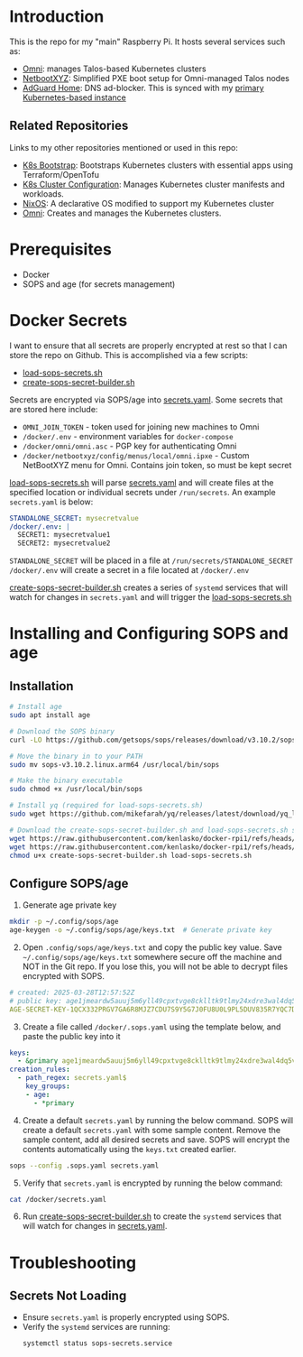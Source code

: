 # Introduction
This is the repo for my "main" Raspberry Pi. It hosts several services such as:
- [Omni](https://github.com/kenlasko/omni): manages Talos-based Kubernetes clusters
- [NetbootXYZ](netbootxyz): Simplified PXE boot setup for Omni-managed Talos nodes
- [AdGuard Home](adguard): DNS ad-blocker. This is synced with my [primary Kubernetes-based instance](https://github.com/kenlasko/k8s/tree/main/manifests/apps/adguard)

## Related Repositories
Links to my other repositories mentioned or used in this repo:
- [K8s Bootstrap](https://github.com/kenlasko/k8s-bootstrap): Bootstraps Kubernetes clusters with essential apps using Terraform/OpenTofu
- [K8s Cluster Configuration](https://github.com/kenlasko/k8s): Manages Kubernetes cluster manifests and workloads.
- [NixOS](https://github.com/kenlasko/nixos-wsl): A declarative OS modified to support my Kubernetes cluster
- [Omni](https://github.com/kenlasko/omni): Creates and manages the Kubernetes clusters.

# Prerequisites
- Docker
- SOPS and age (for secrets management)

# Docker Secrets
I want to ensure that all secrets are properly encrypted at rest so that I can store the repo on Github. This is accomplished via a few scripts:
- [load-sops-secrets.sh](load-sops-secrets.sh)
- [create-sops-secret-builder.sh](create-sops-secret-builder.sh)

Secrets are encrypted via SOPS/age into [secrets.yaml](secrets.yaml). Some secrets that are stored here include:
* `OMNI_JOIN_TOKEN` - token used for joining new machines to Omni
* `/docker/.env` - environment variables for `docker-compose`
* `/docker/omni/omni.asc` - PGP key for authenticating Omni
* `/docker/netbootxyz/config/menus/local/omni.ipxe` - Custom NetBootXYZ menu for Omni. Contains join token, so must be kept secret

[load-sops-secrets.sh](load-sops-secrets.sh) will parse [secrets.yaml](secrets.yaml) and will create files at the specified location or individual secrets under `/run/secrets`. An example `secrets.yaml` is below:
```yaml
STANDALONE_SECRET: mysecretvalue
/docker/.env: |
  SECRET1: mysecretvalue1
  SECRET2: mysecretvalue2
```
`STANDALONE_SECRET` will be placed in a file at `/run/secrets/STANDALONE_SECRET`
`/docker/.env` will create a secret in a file located at `/docker/.env`

[create-sops-secret-builder.sh](create-sops-secret-builder.sh) creates a series of `systemd` services that will watch for changes in `secrets.yaml` and will trigger the [load-sops-secrets.sh](load-sops-secrets.sh)

# Installing and Configuring SOPS and age
## Installation
```bash
# Install age
sudo apt install age

# Download the SOPS binary
curl -LO https://github.com/getsops/sops/releases/download/v3.10.2/sops-v3.10.2.linux.arm64

# Move the binary in to your PATH
sudo mv sops-v3.10.2.linux.arm64 /usr/local/bin/sops

# Make the binary executable
sudo chmod +x /usr/local/bin/sops

# Install yq (required for load-sops-secrets.sh)
sudo wget https://github.com/mikefarah/yq/releases/latest/download/yq_linux_arm64 -O /usr/bin/yq &&   sudo chmod +x /usr/bin/yq

# Download the create-sops-secret-builder.sh and load-sops-secrets.sh scripts
wget https://raw.githubusercontent.com/kenlasko/docker-rpi1/refs/heads/main/create-sops-secret-builder.sh
wget https://raw.githubusercontent.com/kenlasko/docker-rpi1/refs/heads/main/load-sops-secrets.sh
chmod u+x create-sops-secret-builder.sh load-sops-secrets.sh

```
## Configure SOPS/age
1. Generate age private key
```bash
mkdir -p ~/.config/sops/age
age-keygen -o ~/.config/sops/age/keys.txt  # Generate private key
```
2. Open `.config/sops/age/keys.txt` and copy the public key value. Save `~/.config/sops/age/keys.txt` somewhere secure off the machine and NOT in the Git repo. If you lose this, you will not be able to decrypt files encrypted with SOPS.
```yaml
# created: 2025-03-28T12:57:52Z
# public key: age1jmeardw5auuj5m6yll49cpxtvge8cklltk9tlmy24xdre3wal4dq5vek65    <--- Copy this (but without the `# public key:` part)
AGE-SECRET-KEY-1QCX332PRGV7GA6R8MJZ7CDU7S9Y5G7J0FU8U0L9PL5DUV835R7YQC7DDU5
```
3. Create a file called `/docker/.sops.yaml` using the template below, and paste the public key into it
```yaml
keys:
  - &primary age1jmeardw5auuj5m6yll49cpxtvge8cklltk9tlmy24xdre3wal4dq5vek65
creation_rules:
  - path_regex: secrets.yaml$
    key_groups:
    - age:
      - *primary
```
4. Create a default `secrets.yaml` by running the below command. SOPS will create a default `secrets.yaml` with some sample content. Remove the sample content, add all desired secrets and save. SOPS will encrypt the contents automatically using the `keys.txt` created earlier.
```bash
sops --config .sops.yaml secrets.yaml
```
5. Verify that `secrets.yaml` is encrypted by running the below command:
```bash
cat /docker/secrets.yaml
```
6. Run [create-sops-secret-builder.sh](create-sops-secret-builder.sh) to create the `systemd` services that will watch for changes in [secrets.yaml](secrets.yaml).


# Troubleshooting
## Secrets Not Loading
- Ensure `secrets.yaml` is properly encrypted using SOPS.
- Verify the `systemd` services are running:
  ```bash
  systemctl status sops-secrets.service
  ```